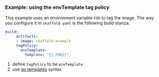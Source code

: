 ### Example: using the envTemplate tag policy

This example uses an environment variable `FOO` to tag the image.
The way you configure it in `skaffold.yaml` is the following build stanza:

```yaml
build:
     artifacts:
     - image: skaffold-example
     tagPolicy:
       envTemplate:
         template: "{{.FOO}}"
```

1. define `tagPolicy` to be `envTemplate`
2. use [go templates](https://golang.org/pkg/text/template) syntax